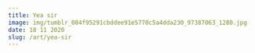 ```yaml
---
title: Yea sir
image: img/tumblr_084f95291cbddee91e5770c5a4dda230_97387063_1280.jpg
date: 18 11 2020
slug: /art/yea-sir
---
```

